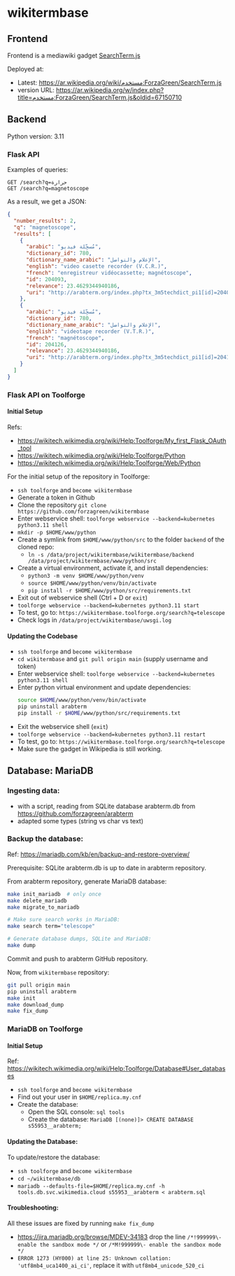 # wikitermbase

## Frontend

Frontend is a mediawiki gadget [SearchTerm.js](SearchTerm.js)

Deployed at: 
- Latest: https://ar.wikipedia.org/wiki/مستخدم:ForzaGreen/SearchTerm.js
- version URL: https://ar.wikipedia.org/w/index.php?title=مستخدم:ForzaGreen/SearchTerm.js&oldid=67150710


## Backend

Python version: 3.11

### Flask API

Examples of queries:

```
GET /search?q=حرارة
GET /search?q=magnetoscope
```

As a result, we get a JSON:

```json
{
  "number_results": 2,
  "q": "magnetoscope",
  "results": [
    {
      "arabic": "مُسجِّلة فيديو",
      "dictionary_id": 780,
      "dictionary_name_arabic": "الإعلام والتواصل",
      "english": "video casette recorder (V.C.R.)",
      "french": "enregistreur vidéocassette; magnétoscope",
      "id": 204093,
      "relevance": 23.4629344940186,
      "uri": "http://arabterm.org/index.php?tx_3m5techdict_pi1[id]=204093"
    },
    {
      "arabic": "مُسجِّلة فيديو",
      "dictionary_id": 780,
      "dictionary_name_arabic": "الإعلام والتواصل",
      "english": "videotape recorder (V.T.R.)",
      "french": "magnétoscope",
      "id": 204126,
      "relevance": 23.4629344940186,
      "uri": "http://arabterm.org/index.php?tx_3m5techdict_pi1[id]=204126"
    }
  ]
}
```


### Flask API on Toolforge

#### Initial Setup

Refs:
- https://wikitech.wikimedia.org/wiki/Help:Toolforge/My_first_Flask_OAuth_tool
- https://wikitech.wikimedia.org/wiki/Help:Toolforge/Python
- https://wikitech.wikimedia.org/wiki/Help:Toolforge/Web/Python

For the initial setup of the repository in Toolforge:
- `ssh toolforge` and `become wikitermbase`
- Generate a token in Github
- Clone the repository `git clone https://github.com/forzagreen/wikitermbase`
- Enter webservice shell: `toolforge webservice --backend=kubernetes python3.11 shell`
- `mkdir -p $HOME/www/python`
- Create a symlink from `$HOME/www/python/src` to the folder `backend` of the cloned repo:
  - `ln -s /data/project/wikitermbase/wikitermbase/backend /data/project/wikitermbase/www/python/src`
- Create a virtual environment, activate it, and install dependencies:
  - `python3 -m venv $HOME/www/python/venv`
  - `source $HOME/www/python/venv/bin/activate`
  - `pip install -r $HOME/www/python/src/requirements.txt`
- Exit out of webservice shell (Ctrl + D or `exit`)
- `toolforge webservice --backend=kubernetes python3.11 start`
- To test, go to: `https://wikitermbase.toolforge.org/search?q=telescope`
- Check logs in `/data/project/wikitermbase/uwsgi.log`

#### Updating the Codebase

- `ssh toolforge` and `become wikitermbase`
- `cd wikitermbase` and `git pull origin main` (supply username and token)
- Enter webservice shell: `toolforge webservice --backend=kubernetes python3.11 shell`
- Enter python virtual environment and update dependencies:
  ```sh
  source $HOME/www/python/venv/bin/activate
  pip uninstall arabterm
  pip install -r $HOME/www/python/src/requirements.txt
  ```
- Exit the webservice shell (`exit`)
- `toolforge webservice --backend=kubernetes python3.11 restart`
- To test, go to: `https://wikitermbase.toolforge.org/search?q=telescope`
- Make sure the gadget in Wikipedia is still working.

## Database: MariaDB

### Ingesting data:
- with a script, reading from SQLite database arabterm.db from https://github.com/forzagreen/arabterm
- adapted some types (string vs char vs text)


### Backup the database:

Ref: https://mariadb.com/kb/en/backup-and-restore-overview/

Prerequisite: SQLite arabterm.db is up to date in arabterm repository.

From arabterm repository, generate MariaDB database:

```sh
make init_mariadb  # only once
make delete_mariadb
make migrate_to_mariadb

# Make sure search works in MariaDB:
make search term="telescope"

# Generate database dumps, SQLite and MariaDB:
make dump
```

Commit and push to arabterm GitHub repository.

Now, from `wikitermbase` repository:

```sh
git pull origin main
pip uninstall arabterm
make init
make download_dump
make fix_dump
```


### MariaDB on Toolforge

#### Initial Setup

Ref: https://wikitech.wikimedia.org/wiki/Help:Toolforge/Database#User_databases

- `ssh toolforge` and `become wikitermbase`
- Find out your user in `$HOME/replica.my.cnf`
- Create the database:
  - Open the SQL console: `sql tools`
  - Create the database: `MariaDB [(none)]> CREATE DATABASE s55953__arabterm;`

#### Updating the Database:

To update/restore the database:

- `ssh toolforge` and `become wikitermbase`
- `cd ~/wikitermbase/db`
- `mariadb --defaults-file=$HOME/replica.my.cnf -h tools.db.svc.wikimedia.cloud s55953__arabterm < arabterm.sql`


#### Troubleshooting:

All these issues are fixed by running `make fix_dump`
  - https://jira.mariadb.org/browse/MDEV-34183 drop the line `/*!999999\- enable the sandbox mode */` or `/*M!999999\- enable the sandbox mode */`
  - `ERROR 1273 (HY000) at line 25: Unknown collation: 'utf8mb4_uca1400_ai_ci'`, replace it with `utf8mb4_unicode_520_ci`

